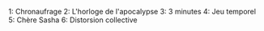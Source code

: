 1: Chronaufrage
2: L'horloge de l'apocalypse
3: 3 minutes
4: Jeu temporel
5: Chère Sasha
6: Distorsion collective


